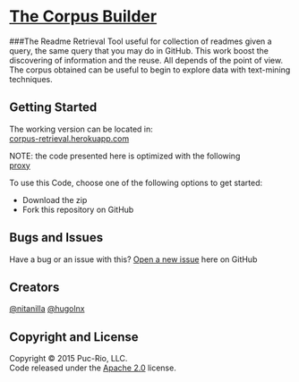 # [The Corpus Builder](https://corpus-retrieval.herokuapp.com/)  
###The Readme Retrieval
Tool useful for collection of readmes given a query, the same query that you may do in GitHub. This work boost the discovering of information and the reuse. 
All depends of the point of view.  
The corpus obtained can be useful to begin to explore data with text-mining techniques. 

## Getting Started
The working version can be located in:  
[corpus-retrieval.herokuapp.com](https://corpus-retrieval.herokuapp.com/)  

NOTE: the code presented here is optimized with the following  
[proxy](https://github.com/nitanilla/github-proxy)

To use this Code, choose one of the following options to get started:
* Download the zip
* Fork this repository on GitHub  

## Bugs and Issues
Have a bug or an issue with this? [Open a new issue](https://github.com/nitanilla/corpus-retrieval/issues) here on GitHub 

## Creators
[@nitanilla](https://github.com/nitanilla)
[@hugolnx](https://github.com/hugolnx)

## Copyright and License

Copyright © 2015 Puc-Rio, LLC.  
Code released under the [Apache 2.0](https://github.com/nitanilla/corpus-retrieval/blob/master/LICENSE) license.
